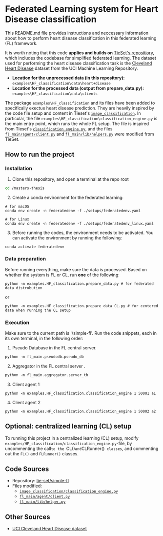
# Federated Learning system for Heart Disease classification


This README.md file provides instructions and neccessary information about how to perform heart disease classification in this federated learning (FL) framework. 

It is worth noting that this code **applies and builds on** [TieSet's repositiory][sfl], which includes the codebase for simplified federated learning. The dataset used for performing the heart disease classification task is the [Cleveland Heart Disease][uci] dataset from the UCI Machine Learning Repository. 

- **Location for the unprocessed data (in this repository):** `examples\HF_classification\data\heart+disease`
- **Location for the processed data (output from  prepare_data.py):** `examples\HF_classification\data\clients`

The package `examples\HF_classification` and its files have been added to specifically exectue heart disease prediction. They are heavily inspired by the code file setup and content in Tieset's [`image_classification`][sfl-engine]. In particular, the file `examples\HF_classification\classification_engine.py` is the main entry point, which runs the whole FL setup. The file is inspired from Tieset's [`classification_engine.py`][sfl-engine], and  the files [`fl_main/agent/client.py`][sfl-client] and [`fl_main/lib/helpers.py`][sfl-helper] were modified from TieSet.

## How to run the project

### Installation 
1. Clone this repository, and open a terminal at the repo root
```bash
cd /masters-thesis
```

2. Create a conda environment for the federated learning:

```
# for macOS
conda env create -n federatedenv -f ./setups/federatedenv.yaml

# for Linux
conda env create -n federatedenv -f ./setups/federatedenv_linux.yaml
```

3. Before running the codes, the environment needs to be activated. You can activate the environment by running the following:

```
conda activate federatedenv
```


### Data preparation

Before running everything, make sure the data is processed. Based on whether the system is FL or CL, run **one** of the following:

```pyton
python -m examples.HF_classification.prepare_data.py # for federated data distrubution
```

or 
```pyton
python -m examples.HF_classification.prepare_data_CL.py # for centered data when running the CL setup 
```
### Execution

Make sure to the current path is  '\simple-fl'. Run the code snippets, each in its own terminal, in the following order:


1. Pseudo Database in the FL central server.
```python
python -m fl_main.pseudodb.pseudo_db
```

2. Aggregator in the FL central server .
```python
python -m fl_main.aggregator.server_th
```

3. Client agent 1

```pyton
python -m examples.HF_classification.classification_engine 1 50001 a1
```

4.  Client agent 2
```
python -m examples.HF_classification.classification_engine 1 50002 a2
```

## Optional: centralized learning (CL) setup 
To running this project in a centralized learning (CL) setup, modify `examples/HF_classification/classification_engine.py`-file, by uncommenting the call`to the `CL()` and `CLRunner()` classes`, and commenting out the `FL()` and `FLRunner()` classes.


## Code Sources
- Repository: [tie-set/simple-fl][sfl]
- Files modified:
  - [`image_classification/classification_engine.py`][sfl-engine]
  - [`fl_main/agent/client.py`][sfl-client]
  - [`fl_main/lib/helper.py`][sfl-helper]

## Other Sources
- [UCI Cleveland Heart Disease dataset][uci]

[sfl]: https://github.com/tie-set/simple-fl
[sfl-engine]: https://github.com/tie-set/simple-fl/tree/master/image_classification/classification_engine.py
[sfl-client]: https://github.com/tie-set/simple-fl/tree/master/fl_main/agent/client.py
[sfl-helper]: https://github.com/tie-set/simple-fl/tree/master/fl_main/lib/helper.py

  
[uci]: https://archive.ics.uci.edu/dataset/45/heart+disease

